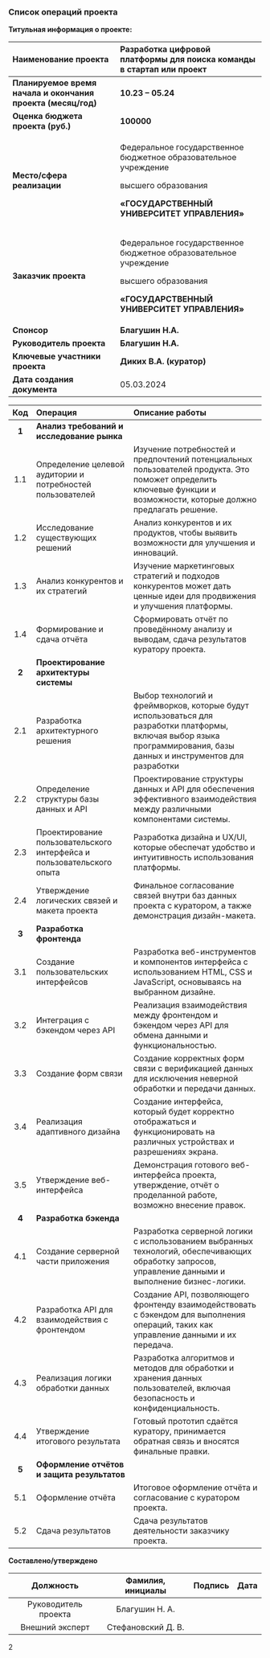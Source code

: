 ### ﻿Список операций проекта

**Титульная информация о проекте:**

|**Наименование проекта**|**Разработка цифровой платформы для поиска команды в стартап или проект**|
| :- | :- |
|**Планируемое время начала и окончания проекта (месяц/год)**|**10.23 – 05.24**|
|**Оценка бюджета проекта (руб.)**|**100000**|
|**Место/сфера реализации**|<p>Федеральное государственное бюджетное образовательное учреждение</p><p>высшего образования</p><p>**«ГОСУДАРСТВЕННЫЙ УНИВЕРСИТЕТ УПРАВЛЕНИЯ»**</p>|
|**Заказчик проекта**|<p>Федеральное государственное бюджетное образовательное учреждение</p><p>высшего образования</p><p>**«ГОСУДАРСТВЕННЫЙ УНИВЕРСИТЕТ УПРАВЛЕНИЯ»**</p>|
|**Спонсор**|**Благушин Н.А.**|
|**Руководитель проекта**|**Благушин Н.А.**|
|**Ключевые участники проекта**|**Диких В.А. (куратор)**|
|**Дата создания документа**|05\.03.2024|

|**Код**|**Операция**|**Описание работы**|
| :-: | :- | :- |
|**1**|**Анализ требований и исследование рынка**||
|1\.1|Определение целевой аудитории и потребностей пользователей|Изучение потребностей и предпочтений потенциальных пользователей продукта. Это поможет определить ключевые функции и возможности, которые должно предлагать решение.|
|1\.2|Исследование существующих решений|Анализ конкурентов и их продуктов, чтобы выявить возможности для улучшения и инноваций.|
|1\.3|Анализ конкурентов и их стратегий|Изучение маркетинговых стратегий и подходов конкурентов может дать ценные идеи для продвижения и улучшения платформы.|
|1\.4|Формирование и сдача отчёта|Сформировать отчёт по проведённому анализу и выводам, сдача результатов куратору проекта.|
|**2**|**Проектирование архитектуры системы**||
|2\.1|Разработка архитектурного решения|Выбор технологий и фреймворков, которые будут использоваться для разработки платформы, включая выбор языка программирования, базы данных и инструментов для разработки|
|2\.2|Определение структуры базы данных и API|Проектирование структуры данных и API для обеспечения эффективного взаимодействия между различными компонентами системы.|
|2\.3|Проектирование пользовательского интерфейса и пользовательского опыта|Разработка дизайна и UX/UI, которые обеспечат удобство и интуитивность использования платформы.|
|2\.4|Утверждение логических связей и макета проекта|Финальное согласование связей внутри баз данных проекта с куратором, а также демонстрация дизайн-макета.|
|**3**|**Разработка фронтенда**||
|3\.1|Создание пользовательских интерфейсов|Разработка веб-инструментов и компонентов интерфейса с использованием HTML, CSS и JavaScript, основываясь на выбранном дизайне.|
|3\.2|Интеграция с бэкендом через API|Реализация взаимодействия между фронтендом и бэкендом через API для обмена данными и функциональностью.|
|3\.3|Создание форм связи|Создание корректных форм связи с верификацией данных для исключения неверной обработки и передачи данных.|
|3\.4|Реализация адаптивного дизайна|Создание интерфейса, который будет корректно отображаться и функционировать на различных устройствах и разрешениях экрана.|
|3\.5|Утверждение веб-интерфейса|Демонстрация готового веб-интерфейса проекта, утверждение, отчёт о проделанной работе, возможно внесение правок.|
|**4**|**Разработка бэкенда**||
|4\.1|Создание серверной части приложения|Разработка серверной логики с использованием выбранных технологий, обеспечивающих обработку запросов, управление данными и выполнение бизнес-логики.|
|4\.2|Разработка API для взаимодействия с фронтендом|Создание API, позволяющего фронтенду взаимодействовать с бэкендом для выполнения операций, таких как управление данными и их передача.|
|4\.3|Реализация логики обработки данных|Разработка алгоритмов и методов для обработки и хранения данных пользователей, включая безопасность и конфиденциальность.|
|4\.4|Утверждение итогового результата|Готовый прототип сдаётся куратору, принимается обратная связь и вносятся финальные правки.|
|**5**|**Оформление отчётов и защита результатов**||
|5\.1|Оформление отчёта|Итоговое оформление отчёта и согласование с куратором проекта.|
|5\.2|Сдача результатов|Сдача результатов деятельности заказчику проекта.|
**Составлено/утверждено**


|**Должность**|**Фамилия, инициалы**|**Подпись**|**Дата**|
| :-: | :-: | :-: | :-: |
|Руководитель проекта|Благушин Н. А.|||
|Внешний эксперт|Стефановский Д. В.|||

2

